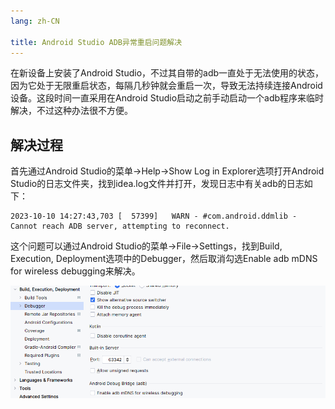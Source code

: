 ```yaml
---
lang: zh-CN

title: Android Studio ADB异常重启问题解决
---
```

在新设备上安装了Android Studio，不过其自带的adb一直处于无法使用的状态，因为它处于无限重启状态，每隔几秒钟就会重启一次，导致无法持续连接Android设备。这段时间一直采用在Android Studio启动之前手动启动一个adb程序来临时解决，不过这种办法很不方便。

## 解决过程

首先通过Android Studio的菜单->Help->Show Log in Explorer选项打开Android Studio的日志文件夹，找到idea.log文件并打开，发现日志中有关adb的日志如下：

```
2023-10-10 14:27:43,703 [  57399]   WARN - #com.android.ddmlib - Cannot reach ADB server, attempting to reconnect.
```

这个问题可以通过Android Studio的菜单->File->Settings，找到Build, Execution, Deployment选项中的Debugger，然后取消勾选Enable adb mDNS for wireless debugging来解决。

![1696920342555](image/adb_restart/1696920342555.png)

